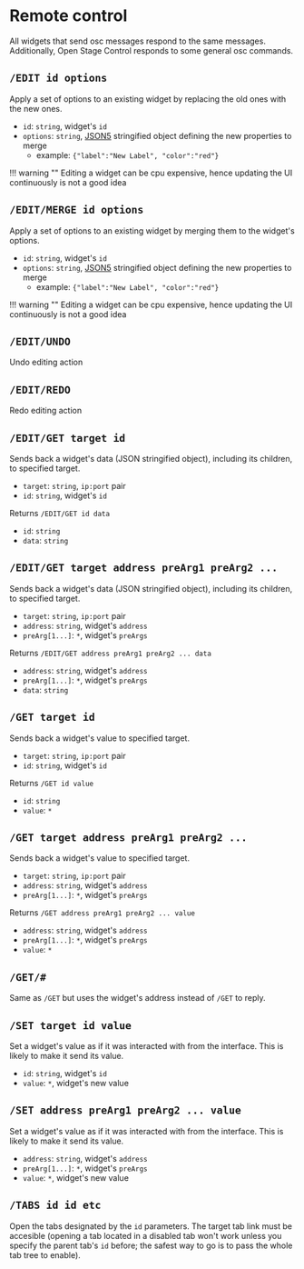 # Remote control

All widgets that send osc messages respond to the same messages. Additionally, Open Stage Control responds to some general osc commands.


## `/EDIT id options`


Apply a set of options to an existing widget by replacing the old ones with the new ones.


- `id`: `string`, widget's `id`
- `options`: `string`, [JSON5](https://github.com/json5/json5) stringified object defining the new properties to merge
  - example: `{"label":"New Label", "color":"red"}`

!!! warning ""
    Editing a widget can be cpu expensive, hence updating the UI continuously is not a good idea

## `/EDIT/MERGE id options`

Apply a set of options to an existing widget by merging them to the widget's options.  


- `id`: `string`, widget's `id`
- `options`: `string`, [JSON5](https://github.com/json5/json5) stringified object defining the new properties to merge
  - example: `{"label":"New Label", "color":"red"}`

!!! warning ""
    Editing a widget can be cpu expensive, hence updating the UI continuously is not a good idea

## `/EDIT/UNDO`

Undo editing action

## `/EDIT/REDO`

Redo editing action

## `/EDIT/GET target id`

Sends back a widget's data (JSON stringified object), including its children, to specified target.

- `target`: `string`, `ip:port` pair
- `id`: `string`, widget's `id`

Returns `/EDIT/GET id data`

- `id`: `string`
- `data`: `string`

## `/EDIT/GET target address preArg1 preArg2 ...`

Sends back a widget's data (JSON stringified object), including its children, to specified target.

- `target`: `string`, `ip:port` pair
- `address`: `string`, widget's `address`
- `preArg[1...]`: `*`, widget's `preArgs`

Returns `/EDIT/GET address preArg1 preArg2 ... data`

- `address`: `string`, widget's `address`
- `preArg[1...]`: `*`, widget's `preArgs`
- `data`: `string`


## `/GET target id`

Sends back a widget's value to specified target.

- `target`: `string`, `ip:port` pair
- `id`: `string`, widget's `id`

Returns `/GET id value`

- `id`: `string`
- `value`: `*`

## `/GET target address preArg1 preArg2 ...`

Sends back a widget's value to specified target.

- `target`: `string`, `ip:port` pair
- `address`: `string`, widget's `address`
- `preArg[1...]`: `*`, widget's `preArgs`

Returns `/GET address preArg1 preArg2 ... value`

- `address`: `string`, widget's `address`
- `preArg[1...]`: `*`, widget's `preArgs`
- `value`: `*`

## `/GET/#`

Same as `/GET` but uses the widget's address instead of `/GET` to reply.

## `/SET target id value`

Set a widget's value as if it was interacted with from the interface. This is likely to make it send its value.

- `id`: `string`, widget's `id`
- `value`: `*`, widget's new value

## `/SET address preArg1 preArg2 ... value`

Set a widget's value as if it was interacted with from the interface. This is likely to make it send its value.

- `address`: `string`, widget's `address`
- `preArg[1...]`: `*`, widget's `preArgs`
- `value`: `*`, widget's new value


## `/TABS id id etc`

Open the tabs designated by the `id` parameters. The target tab link must be accesible (opening a tab located in a disabled tab won't work unless you specify the parent tab's `id` before; the safest way to go is to pass the whole tab tree to enable).
